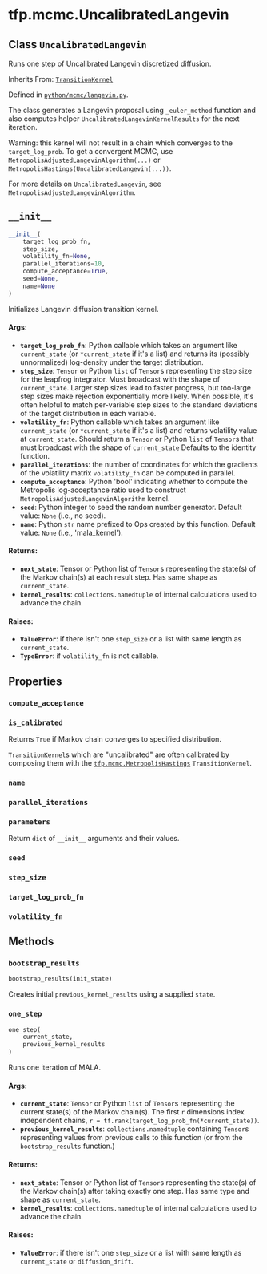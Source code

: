 <div itemscope itemtype="http://developers.google.com/ReferenceObject">
<meta itemprop="name" content="tfp.mcmc.UncalibratedLangevin" />
<meta itemprop="path" content="Stable" />
<meta itemprop="property" content="compute_acceptance"/>
<meta itemprop="property" content="is_calibrated"/>
<meta itemprop="property" content="name"/>
<meta itemprop="property" content="parallel_iterations"/>
<meta itemprop="property" content="parameters"/>
<meta itemprop="property" content="seed"/>
<meta itemprop="property" content="step_size"/>
<meta itemprop="property" content="target_log_prob_fn"/>
<meta itemprop="property" content="volatility_fn"/>
<meta itemprop="property" content="__init__"/>
<meta itemprop="property" content="bootstrap_results"/>
<meta itemprop="property" content="one_step"/>
</div>

# tfp.mcmc.UncalibratedLangevin

## Class `UncalibratedLangevin`

Runs one step of Uncalibrated Langevin discretized diffusion.

Inherits From: [`TransitionKernel`](../../tfp/mcmc/TransitionKernel.md)



Defined in [`python/mcmc/langevin.py`](https://github.com/tensorflow/probability/tree/master/tensorflow_probability/python/mcmc/langevin.py).

<!-- Placeholder for "Used in" -->

The class generates a Langevin proposal using `_euler_method` function and
also computes helper `UncalibratedLangevinKernelResults` for the next
iteration.

Warning: this kernel will not result in a chain which converges to the
`target_log_prob`. To get a convergent MCMC, use
`MetropolisAdjustedLangevinAlgorithm(...)` or
`MetropolisHastings(UncalibratedLangevin(...))`.

For more details on `UncalibratedLangevin`, see
`MetropolisAdjustedLangevinAlgorithm`.

<h2 id="__init__"><code>__init__</code></h2>

``` python
__init__(
    target_log_prob_fn,
    step_size,
    volatility_fn=None,
    parallel_iterations=10,
    compute_acceptance=True,
    seed=None,
    name=None
)
```

Initializes Langevin diffusion transition kernel.


#### Args:


* <b>`target_log_prob_fn`</b>: Python callable which takes an argument like
  `current_state` (or `*current_state` if it's a list) and returns its
  (possibly unnormalized) log-density under the target distribution.
* <b>`step_size`</b>: `Tensor` or Python `list` of `Tensor`s representing the step
  size for the leapfrog integrator. Must broadcast with the shape of
  `current_state`. Larger step sizes lead to faster progress, but
  too-large step sizes make rejection exponentially more likely. When
  possible, it's often helpful to match per-variable step sizes to the
  standard deviations of the target distribution in each variable.
* <b>`volatility_fn`</b>: Python callable which takes an argument like
  `current_state` (or `*current_state` if it's a list) and returns
  volatility value at `current_state`. Should return a `Tensor` or Python
  `list` of `Tensor`s that must broadcast with the shape of
  `current_state` Defaults to the identity function.
* <b>`parallel_iterations`</b>: the number of coordinates for which the gradients of
  the volatility matrix `volatility_fn` can be computed in parallel.
* <b>`compute_acceptance`</b>: Python 'bool' indicating whether to compute the
  Metropolis log-acceptance ratio used to construct
  `MetropolisAdjustedLangevinAlgorithm` kernel.
* <b>`seed`</b>: Python integer to seed the random number generator.
  Default value: `None` (i.e., no seed).
* <b>`name`</b>: Python `str` name prefixed to Ops created by this function.
  Default value: `None` (i.e., 'mala_kernel').


#### Returns:


* <b>`next_state`</b>: Tensor or Python list of `Tensor`s representing the state(s)
  of the Markov chain(s) at each result step. Has same shape as
  `current_state`.
* <b>`kernel_results`</b>: `collections.namedtuple` of internal calculations used to
  advance the chain.


#### Raises:


* <b>`ValueError`</b>: if there isn't one `step_size` or a list with same length as
  `current_state`.
* <b>`TypeError`</b>: if `volatility_fn` is not callable.



## Properties

<h3 id="compute_acceptance"><code>compute_acceptance</code></h3>




<h3 id="is_calibrated"><code>is_calibrated</code></h3>

Returns `True` if Markov chain converges to specified distribution.

`TransitionKernel`s which are "uncalibrated" are often calibrated by
composing them with the <a href="../../tfp/mcmc/MetropolisHastings.md"><code>tfp.mcmc.MetropolisHastings</code></a> `TransitionKernel`.

<h3 id="name"><code>name</code></h3>




<h3 id="parallel_iterations"><code>parallel_iterations</code></h3>




<h3 id="parameters"><code>parameters</code></h3>

Return `dict` of ``__init__`` arguments and their values.


<h3 id="seed"><code>seed</code></h3>




<h3 id="step_size"><code>step_size</code></h3>




<h3 id="target_log_prob_fn"><code>target_log_prob_fn</code></h3>




<h3 id="volatility_fn"><code>volatility_fn</code></h3>






## Methods

<h3 id="bootstrap_results"><code>bootstrap_results</code></h3>

``` python
bootstrap_results(init_state)
```

Creates initial `previous_kernel_results` using a supplied `state`.


<h3 id="one_step"><code>one_step</code></h3>

``` python
one_step(
    current_state,
    previous_kernel_results
)
```

Runs one iteration of MALA.


#### Args:


* <b>`current_state`</b>: `Tensor` or Python `list` of `Tensor`s representing the
  current state(s) of the Markov chain(s). The first `r` dimensions index
  independent chains, `r = tf.rank(target_log_prob_fn(*current_state))`.
* <b>`previous_kernel_results`</b>: `collections.namedtuple` containing `Tensor`s
  representing values from previous calls to this function (or from the
  `bootstrap_results` function.)


#### Returns:


* <b>`next_state`</b>: Tensor or Python list of `Tensor`s representing the state(s)
  of the Markov chain(s) after taking exactly one step. Has same type and
  shape as `current_state`.
* <b>`kernel_results`</b>: `collections.namedtuple` of internal calculations used to
  advance the chain.


#### Raises:


* <b>`ValueError`</b>: if there isn't one `step_size` or a list with same length as
  `current_state` or `diffusion_drift`.



